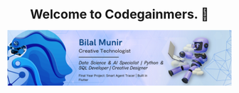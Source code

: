 <div align="center">
    <h1>Welcome to Codegainmers. 👋</h1>
</div>

![Banner](https://github.com/Bilalmunir-Ai/Bilalmunir-Ai/blob/main/banner.png?raw=true)
